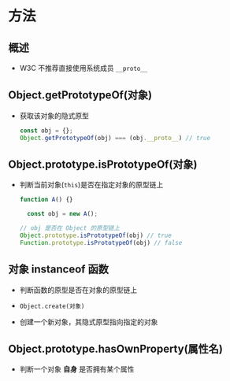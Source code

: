 # 方法

## 概述

+ W3C 不推荐直接使用系统成员 `__proto__`

## Object.getPrototypeOf(对象)

+ 获取该对象的隐式原型

  ```js
  const obj = {};
  Object.getPrototypeOf(obj) === (obj.__proto__) // true
  ```

## Object.prototype.isPrototypeOf(对象)

+ 判断当前对象(`this`)是否在指定对象的原型链上

  ```js
  function A() {}

    const obj = new A();

  // obj 是否在 Object 的原型链上
  Object.prototype.isPrototypeOf(obj) // true
  Function.prototype.isPrototypeOf(obj) // false
  ```

## 对象 instanceof 函数

+ 判断函数的原型是否在对象的原型链上

+ `Object.create(对象)`

+ 创建一个新对象，其隐式原型指向指定的对象

## Object.prototype.hasOwnProperty(属性名)

+ 判断一个对象 **自身** 是否拥有某个属性
